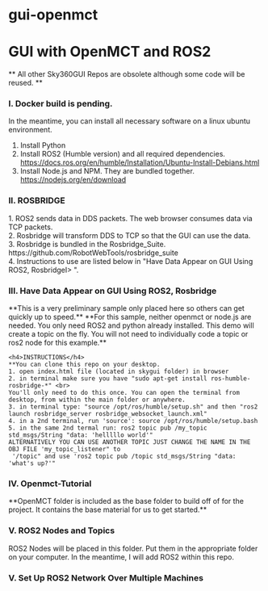 # gui-openmct
<h1>GUI with OpenMCT and ROS2</h1>

** All other Sky360GUI Repos are obsolete although some code will be reused. **

<h3>I. Docker build is pending.</h3>In the meantime, you can install all necessary software on a linux ubuntu environment.

1. Install Python
2. Install ROS2 (Humble version) and all required dependencies. https://docs.ros.org/en/humble/Installation/Ubuntu-Install-Debians.html
3. Install Node.js and NPM. They are bundled together. https://nodejs.org/en/download


<h3>II. ROSBRIDGE</h3>
1. ROS2 sends data in DDS packets. The web browser consumes data via TCP packets. <br>
2. Rosbridge will transform DDS to TCP so that the GUI can use the data. <br>
3. Rosbridge is bundled in the Rosbridge_Suite. https://github.com/RobotWebTools/rosbridge_suite <br>
4. Instructions to use are listed below in "Have Data Appear on GUI Using ROS2, RosbridgeI> ".


<h3>III. Have Data Appear on GUI Using ROS2, Rosbridge</h3>
**This is a very preliminary sample only placed here so others can get quickly up to speed.**
**For this sample, neither openmct or node.js are needed. You only need ROS2 and python already installed. This demo will create a topic on the fly. You will not need to individually code a topic or ros2 node for this example.**

    <h4>INSTRUCTIONS</h4>
    **You can clone this repo on your desktop. 
    1. open index.html file (located in skygui folder) in browser
    2. in terminal make sure you have "sudo apt-get install ros-humble-rosbridge-*" <br>
    You'll only need to do this once. You can open the terminal from desktop, from within the main folder or anywhere. 
    3. in terminal type: "source /opt/ros/humble/setup.sh" and then "ros2 launch rosbridge_server rosbridge_websocket_launch.xml"
    4. in a 2nd terminal, run 'source': source /opt/ros/humble/setup.bash
    5. in the same 2nd termal run: ros2 topic pub /my_topic std_msgs/String "data: 'helllllo world'"
    ALTERNATIVELY YOU CAN USE ANOTHER TOPIC JUST CHANGE THE NAME IN THE OBJ FILE 'my_topic_listener" to
     '/topic" and use 'ros2 topic pub /topic std_msgs/String "data: 'what's up?'"
     
 
<h3>IV. Openmct-Tutorial</h3>
**OpenMCT folder is included as the base folder to build off of for the project. It contains the base material for us to get started.**


<h3>V. ROS2 Nodes and Topics</h3>
ROS2 Nodes will be placed in this folder. Put them in the appropriate folder on your computer. In the meantime, I will add ROS2 within this repo.


<h3>V. Set Up ROS2 Network Over Multiple Machines</h3>
